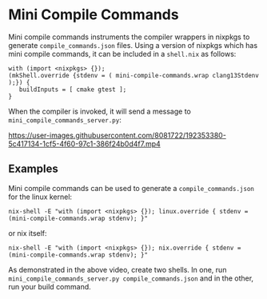 # Mini Compile Commands

Mini compile commands instruments the compiler wrappers in nixpkgs to generate `compile_commands.json` files. Using a version of nixpkgs which has mini compile commands, it can be included in a `shell.nix` as follows:

```
with (import <nixpkgs> {});
(mkShell.override {stdenv = ( mini-compile-commands.wrap clang13Stdenv );}) {
   buildInputs = [ cmake gtest ];
}
```

When the compiler is invoked, it will send a message to `mini_compile_commands_server.py`:

https://user-images.githubusercontent.com/8081722/192353380-5c417134-1cf5-4f60-97c1-386f24b0d4f7.mp4

## Examples

Mini compile commands can be used to generate a `compile_commands.json` for the linux kernel:

```
nix-shell -E "with (import <nixpkgs> {}); linux.override { stdenv = (mini-compile-commands.wrap stdenv); }"
```

or nix itself:

```
nix-shell -E "with (import <nixpkgs> {}); nix.override { stdenv = (mini-compile-commands.wrap stdenv); }"
```

As demonstrated in the above video, create two shells. In one, run `mini_compile_commands_server.py compile_commands.json` and in the other, run your build command.
